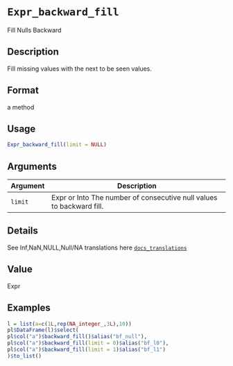 # `Expr_backward_fill`

Fill Nulls Backward


## Description

Fill missing values with the next to be seen values.


## Format

a method


## Usage

```r
Expr_backward_fill(limit = NULL)
```


## Arguments

Argument      |Description
------------- |----------------
`limit`     |     Expr or Into<Expr> The number of consecutive null values to backward fill.


## Details

See Inf,NaN,NULL,Null/NA translations here [`docs_translations`](#docstranslations)


## Value

Expr


## Examples

```r
l = list(a=c(1L,rep(NA_integer_,3L),10))
pl$DataFrame(l)$select(
pl$col("a")$backward_fill()$alias("bf_null"),
pl$col("a")$backward_fill(limit = 0)$alias("bf_l0"),
pl$col("a")$backward_fill(limit = 1)$alias("bf_l1")
)$to_list()
```


